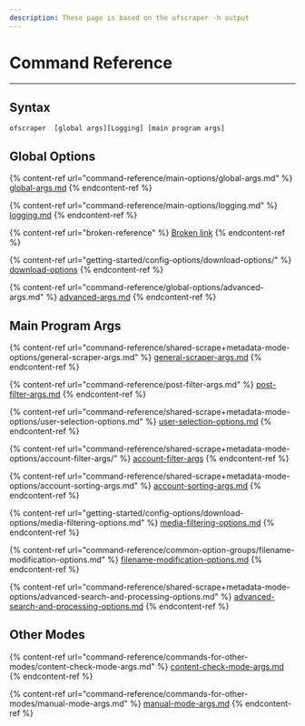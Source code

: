 ```yaml
---
description: These page is based on the ofscraper -h output
---
```


# Command Reference

***

## Syntax

```
ofscraper  [global args][Logging] [main program args]
```

## Global Options

{% content-ref url="command-reference/main-options/global-args.md" %}
[global-args.md](command-reference/main-options/global-args.md)
{% endcontent-ref %}

{% content-ref url="command-reference/main-options/logging.md" %}
[logging.md](command-reference/main-options/logging.md)
{% endcontent-ref %}

{% content-ref url="broken-reference" %}
[Broken link](broken-reference)
{% endcontent-ref %}

{% content-ref url="getting-started/config-options/download-options/" %}
[download-options](getting-started/config-options/download-options/)
{% endcontent-ref %}

{% content-ref url="command-reference/global-options/advanced-args.md" %}
[advanced-args.md](command-reference/global-options/advanced-args.md)
{% endcontent-ref %}

## Main Program Args

{% content-ref url="command-reference/shared-scrape+metadata-mode-options/general-scraper-args.md" %}
[general-scraper-args.md](command-reference/shared-scrape+metadata-mode-options/general-scraper-args.md)
{% endcontent-ref %}

{% content-ref url="command-reference/post-filter-args.md" %}
[post-filter-args.md](command-reference/post-filter-args.md)
{% endcontent-ref %}

{% content-ref url="command-reference/shared-scrape+metadata-mode-options/user-selection-options.md" %}
[user-selection-options.md](command-reference/shared-scrape+metadata-mode-options/user-selection-options.md)
{% endcontent-ref %}

{% content-ref url="command-reference/shared-scrape+metadata-mode-options/account-filter-args/" %}
[account-filter-args](command-reference/shared-scrape+metadata-mode-options/account-filter-args/)
{% endcontent-ref %}

{% content-ref url="command-reference/shared-scrape+metadata-mode-options/account-sorting-args.md" %}
[account-sorting-args.md](command-reference/shared-scrape+metadata-mode-options/account-sorting-args.md)
{% endcontent-ref %}

{% content-ref url="getting-started/config-options/download-options/media-filtering-options.md" %}
[media-filtering-options.md](getting-started/config-options/download-options/media-filtering-options.md)
{% endcontent-ref %}

{% content-ref url="command-reference/common-option-groups/filename-modification-options.md" %}
[filename-modification-options.md](command-reference/common-option-groups/filename-modification-options.md)
{% endcontent-ref %}

{% content-ref url="command-reference/shared-scrape+metadata-mode-options/advanced-search-and-processing-options.md" %}
[advanced-search-and-processing-options.md](command-reference/shared-scrape+metadata-mode-options/advanced-search-and-processing-options.md)
{% endcontent-ref %}

## Other Modes

{% content-ref url="command-reference/commands-for-other-modes/content-check-mode-args.md" %}
[content-check-mode-args.md](command-reference/commands-for-other-modes/content-check-mode-args.md)
{% endcontent-ref %}

{% content-ref url="command-reference/commands-for-other-modes/manual-mode-args.md" %}
[manual-mode-args.md](command-reference/commands-for-other-modes/manual-mode-args.md)
{% endcontent-ref %}
